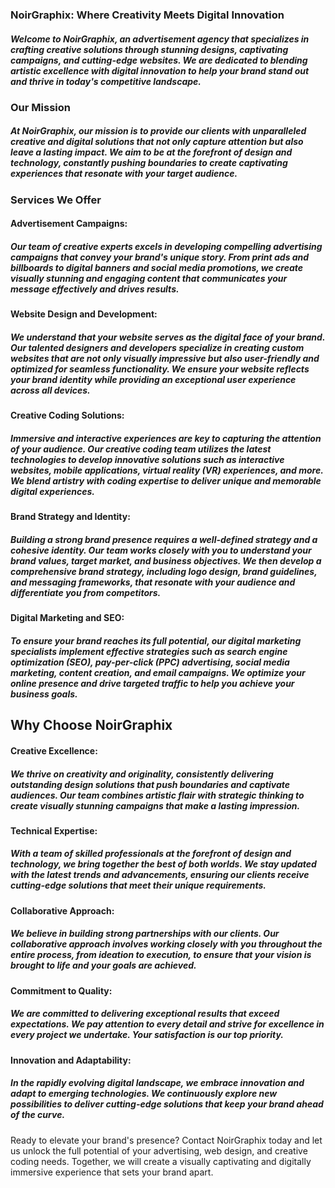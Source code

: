 ### NoirGraphix: Where Creativity Meets Digital Innovation

##### Welcome to NoirGraphix, an advertisement agency that specializes in crafting creative solutions through stunning designs, captivating campaigns, and cutting-edge websites. We are dedicated to blending artistic excellence with digital innovation to help your brand stand out and thrive in today's competitive landscape.

### Our Mission

##### At NoirGraphix, our mission is to provide our clients with unparalleled creative and digital solutions that not only capture attention but also leave a lasting impact. We aim to be at the forefront of design and technology, constantly pushing boundaries to create captivating experiences that resonate with your target audience.

### Services We Offer

#### Advertisement Campaigns:
##### Our team of creative experts excels in developing compelling advertising campaigns that convey your brand's unique story. From print ads and billboards to digital banners and social media promotions, we create visually stunning and engaging content that communicates your message effectively and drives results.

#### Website Design and Development:
##### We understand that your website serves as the digital face of your brand. Our talented designers and developers specialize in creating custom websites that are not only visually impressive but also user-friendly and optimized for seamless functionality. We ensure your website reflects your brand identity while providing an exceptional user experience across all devices.

#### Creative Coding Solutions:
##### Immersive and interactive experiences are key to capturing the attention of your audience. Our creative coding team utilizes the latest technologies to develop innovative solutions such as interactive websites, mobile applications, virtual reality (VR) experiences, and more. We blend artistry with coding expertise to deliver unique and memorable digital experiences.

#### Brand Strategy and Identity:
##### Building a strong brand presence requires a well-defined strategy and a cohesive identity. Our team works closely with you to understand your brand values, target market, and business objectives. We then develop a comprehensive brand strategy, including logo design, brand guidelines, and messaging frameworks, that resonate with your audience and differentiate you from competitors.

#### Digital Marketing and SEO:
##### To ensure your brand reaches its full potential, our digital marketing specialists implement effective strategies such as search engine optimization (SEO), pay-per-click (PPC) advertising, social media marketing, content creation, and email campaigns. We optimize your online presence and drive targeted traffic to help you achieve your business goals.

## Why Choose NoirGraphix

#### Creative Excellence:
##### We thrive on creativity and originality, consistently delivering outstanding design solutions that push boundaries and captivate audiences. Our team combines artistic flair with strategic thinking to create visually stunning campaigns that make a lasting impression.

#### Technical Expertise:
##### With a team of skilled professionals at the forefront of design and technology, we bring together the best of both worlds. We stay updated with the latest trends and advancements, ensuring our clients receive cutting-edge solutions that meet their unique requirements.

#### Collaborative Approach:
##### We believe in building strong partnerships with our clients. Our collaborative approach involves working closely with you throughout the entire process, from ideation to execution, to ensure that your vision is brought to life and your goals are achieved.

#### Commitment to Quality:
##### We are committed to delivering exceptional results that exceed expectations. We pay attention to every detail and strive for excellence in every project we undertake. Your satisfaction is our top priority.

#### Innovation and Adaptability:
##### In the rapidly evolving digital landscape, we embrace innovation and adapt to emerging technologies. We continuously explore new possibilities to deliver cutting-edge solutions that keep your brand ahead of the curve.

Ready to elevate your brand's presence? Contact NoirGraphix today and let us unlock the full potential of your advertising, web design, and creative coding needs. Together, we will create a visually captivating and digitally immersive experience that sets your brand apart.
